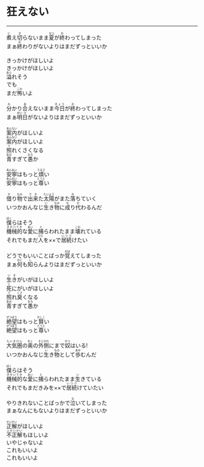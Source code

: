 # 狂えない
---
<lyric>
<ruby>煮<rt>に</rt></ruby>え<ruby>切<rt>き</rt></ruby>らないまま<ruby>夏<rt>なつ</rt></ruby>が<ruby>終<rt>お</rt></ruby>わってしまった<br/>
まぁ<ruby>終<rt>お</rt></ruby>わりがないよりはまだずっといいか<br/>
<br/>
きっかけがほしいよ<br/>
きっかけがほしいよ<br/>
<ruby>溢<rt>あふ</rt></ruby>れそう<br/>
でも<br/>
まだ<ruby>怖<rt>こわ</rt></ruby>いよ<br/>
<br/>
<ruby>分<rt>わ</rt></ruby>かり<ruby>合<rt>あ</rt></ruby>えないまま<ruby>今日<rt>きょう</rt></ruby>が<ruby>終<rt>お</rt></ruby>わってしまった<br/>
まぁ<ruby>明<rt>めい</rt></ruby><ruby>日<rt>ひ</rt></ruby>がないよりはまだずっといいか<br/>
<br/>
<ruby>案内<rt>あんない</rt></ruby>がほしいよ<br/>
<ruby>案内<rt>あんない</rt></ruby>がほしいよ<br/>
<ruby>照<rt>て</rt></ruby>れくさくなる<br/>
<ruby>青<rt>あお</rt></ruby>すぎて<ruby>愚<rt>おろ</rt></ruby>か<br/>
<br/>
<ruby>安寧<rt>あんねい</rt></ruby>はもっと<ruby>煩<rt>うるさ</rt></ruby>い<br/>
<ruby>安寧<rt>あんねい</rt></ruby>はもっと<ruby>尊<rt>とうと</rt></ruby>い<br/>
<br/>
<ruby>借<rt>か</rt></ruby>り<ruby>物<rt>もの</rt></ruby>で<ruby>出来<rt>でき</rt></ruby>た<ruby>太陽<rt>たいよう</rt></ruby>がまた<ruby>落<rt>お</rt></ruby>ちていく<br/>
いつかおんなじ<ruby>生<rt>い</rt></ruby>き<ruby>物<rt>もの</rt></ruby>に<ruby>成<rt>な</rt></ruby>り<ruby>代<rt>か</rt></ruby>わるんだ<br/>
<br/>
<ruby>僕<rt>ぼく</rt></ruby>らはそう<br/>
<ruby>機械的<rt>きかいてき</rt></ruby>な<ruby>愛<rt>あい</rt></ruby>に<ruby>捕<rt>と</rt></ruby>らわれたまま<ruby>壊<rt>こわ</rt></ruby>れている<br/>
それでもまだ<ruby>人<rt>ひと</rt></ruby>を××で<ruby>居続<rt>いつづ</rt></ruby>けたい<br/>
<br/>
どうでもいいことばっか<ruby>覚<rt>おぼ</rt></ruby>えてしまった<br/>
まぁ<ruby>何<rt>なに</rt></ruby>も<ruby>知<rt>し</rt></ruby>らんよりはまだずっといいか<br/>
<br/>
<ruby>生き<rt>いき</rt></ruby>がいがほしいよ<br/>
<ruby>死<rt>じ</rt></ruby>にがいがほしいよ<br/>
<ruby>照<rt>て</rt></ruby>れ<ruby>臭<rt>くさ</rt></ruby>くなる<br/>
<ruby>青<rt>あお</rt></ruby>すぎて<ruby>愚<rt>おろ</rt></ruby>か<br/>
<br/>
<ruby>絶望<rt>ぜつぼう</rt></ruby>はもっと<ruby>賢<rt>かしこ</rt></ruby>い<br/>
<ruby>絶望<rt>ぜつぼう</rt></ruby>はもっと<ruby>尊<rt>とうと</rt></ruby>い<br/>
<br/>
<ruby>大気圏<rt>たいきけん</rt></ruby>の<ruby>奥<rt>おく</rt></ruby>の<ruby>外側<rt>そとがわ</rt></ruby>にまで<ruby>奴<rt>やつ</rt></ruby>はいる!<br/>
いつかおんなじ<ruby>生<rt>い</rt></ruby>き<ruby>物<rt>もの</rt></ruby>として<ruby>歩<rt>あゆ</rt></ruby>むんだ<br/>
<br/>
<ruby>僕<rt>ぼく</rt></ruby>らはそう<br/>
<ruby>機械的<rt>きかいてき</rt></ruby>な<ruby>愛<rt>あい</rt></ruby>に<ruby>捕<rt>と</rt></ruby>らわれたまま<ruby>生<rt>い</rt></ruby>きている<br/>
それでもまだきみを××で<ruby>居続<rt>いつづ</rt></ruby>けていたい<br/>
<br/>
やりきれないことばっかで<ruby>泣<rt>な</rt></ruby>いてしまった<br/>
まぁなんにもないよりはまだずっといいか<br/>
<br/>
<ruby>正解<rt>せいかい</rt></ruby>がほしいよ<br/>
<ruby>不正解<rt>ふせいかい</rt></ruby>もほしいよ<br/>
いやじゃないよ<br/>
これもいいよ<br/>
これもいいよ<br/>
</lyric>
